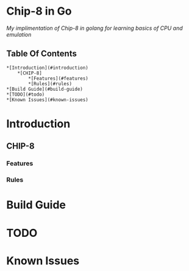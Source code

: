 # Chip-8 in Go
_My implimentation of Chip-8 in golang for learning basics of CPU and emulation_

## Table Of Contents

    *[Introduction](#introduction)
        *[CHIP-8]
            *[Features](#features)
            *[Rules](#rules)
    *[Build Guide](#build-guide)
    *[TODO](#todo)
    *[Known Issues](#known-issues)

# Introduction

## CHIP-8

### Features

### Rules

# Build Guide

# TODO

# Known Issues
